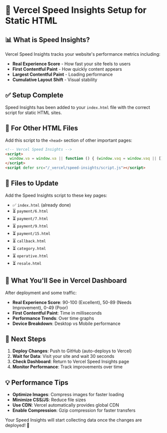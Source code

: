 # 🚀 Vercel Speed Insights Setup for Static HTML

## 📊 What is Speed Insights?

Vercel Speed Insights tracks your website's performance metrics including:
- **Real Experience Score** - How fast your site feels to users
- **First Contentful Paint** - How quickly content appears
- **Largest Contentful Paint** - Loading performance
- **Cumulative Layout Shift** - Visual stability

## ✅ Setup Complete

Speed Insights has been added to your `index.html` file with the correct script for static HTML sites.

## 🔧 For Other HTML Files

Add this script to the `<head>` section of other important pages:

```html
<!-- Vercel Speed Insights -->
<script>
  window.va = window.va || function () { (window.vaq = window.vaq || []).push(arguments); };
</script>
<script defer src="/_vercel/speed-insights/script.js"></script>
```

## 📁 Files to Update

Add the Speed Insights script to these key pages:
- ✅ `index.html` (already done)
- ⏳ `payment/6.html`
- ⏳ `payment/7.html` 
- ⏳ `payment/9.html`
- ⏳ `payment/15.html`
- ⏳ `callback.html`
- ⏳ `category.html`
- ⏳ `operative.html`
- ⏳ `resale.html`

## 🎯 What You'll See in Vercel Dashboard

After deployment and some traffic:
- **Real Experience Score**: 90-100 (Excellent), 50-89 (Needs Improvement), 0-49 (Poor)
- **First Contentful Paint**: Time in milliseconds
- **Performance Trends**: Over time graphs
- **Device Breakdown**: Desktop vs Mobile performance

## 🚀 Next Steps

1. **Deploy Changes**: Push to GitHub (auto-deploys to Vercel)
2. **Wait for Data**: Visit your site and wait 30 seconds
3. **Check Dashboard**: Return to Vercel Speed Insights page
4. **Monitor Performance**: Track improvements over time

## 💡 Performance Tips

- **Optimize Images**: Compress images for faster loading
- **Minimize CSS/JS**: Reduce file sizes
- **Use CDN**: Vercel automatically provides global CDN
- **Enable Compression**: Gzip compression for faster transfers

Your Speed Insights will start collecting data once the changes are deployed! 🎉
